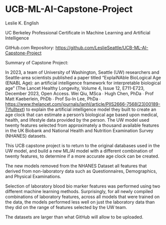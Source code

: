 # UCB-ML-AI-Capstone-Project

Leslie K. English

UC Berkeley Professional Certificate in Machine Learning and Artificial Intelligence

GitHub.com Repository: https://github.com/LeslieSeattle/UCB-ML-AI-Capstone-Project

Summary of Capstone Project: 

In 2023, a team of University of Washington, Seattle (UW) researchers and Seattle-area scientists published a paper titled “ExplaiNAble BioLogical Age (ENABL Age): an artificial intelligence framework for interpretable biological age” (The Lancet Healthy Longevity, Volume 4, Issue 12, E711-E723, December 2023, Open Access. Wei Qiu, MSca ∙ Hugh Chen, PhDa ∙ Prof Matt Kaeberlein, PhDb ∙ Prof Su-In Lee, PhDa  ∙ https://www.thelancet.com/journals/lanhl/article/PIIS2666-7568(23)00189-7/fulltext) to explain the artificial intelligence model they built to create an age clock that can estimate a person’s biological age based upon medical, health, and lifestyle data provided by the person. The UW model used twenty features selected from approximately a thousand available features in the UK Biobank and National Health and Nutrition Examination Survey (NHANES) datasets. 

This UCB capstone project is to return to the original databases used in the UW model, and build a new ML/AI model with a different combination of twenty features, to determine if a more accurate age clock can be created.

The new models removed from the NHANES Dataset all features that derived from non-laboratory data such as Questionnaires, Demographics, and Physical Examinations.

Selection of laboratory blood bio marker features was performed using two different machine learning methods. Surprisingly, for all newly compiled combinations of laboratory features, across all models that were trained on the data, the models performed less well on just the laboratory data than they did on the range of features selected by the UW team.

The datasets are larger than what GitHub will allow to be uploaded.
